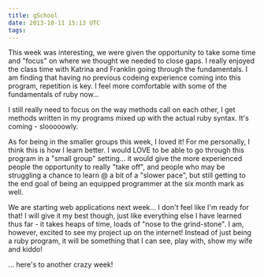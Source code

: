 ```yaml
---
title: gSchool
date: 2013-10-11 15:13 UTC
tags:
---
```


This week was interesting, we were given the opportunity to take some time and "focus" on where we thought we needed to close gaps. I really enjoyed the class time with Katrina and Franklin going through the fundamentals. I am finding that having no previous codeing experience coming into this program, repetition is key. I feel more comfortable with some of the fundamentals of ruby now... 

I still really need to focus on the way methods call on each other, I get methods written in my programs mixed up with the actual ruby syntax. It's coming - slooooowly.

As for being in the smaller groups this week, I loved it! For me personally, I think this is how I learn better. I would LOVE to be able to go through this program in a "small group" setting... it would give the more experienced people the opportunity to really "take off", and people who may be struggling a chance to learn @ a bit of a "slower pace", but still getting to the end goal of being an equipped programmer at the six month mark as well.

We are starting web applications next week... I don't feel like I'm ready for that! I will give it my best though, just like everything else I have learned thus far - it takes heaps of time, loads of "nose to the grind-stone". I am, however, excited to see my project up on the internet! Instead of just being a ruby program, it will be something that I can see, play with, show my wife and kiddo!

... here's to another crazy week!
